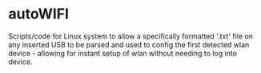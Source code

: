 # autoWIFI
Scripts/code for Linux system to allow a specifically formatted '.txt' file on any inserted USB to be parsed and used to config the first detected wlan device - allowing for instant setup of wlan without needing to log into device.
